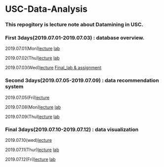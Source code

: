 # USC-Data-Analysis

### This repogitory is lecture note about Datamining in USC.

### First 3days(2019.07.01-2019.07.03) : database overview.

2019.07.01(Mon)[lecture](https://github.com/yeom-heesu/USC-Data-Analysis-/blob/master/lecture/lecture1.md)
[lab](https://github.com/yeom-heesu/USC-Data-Analysis-/blob/master/lab/lab1.ipynb)

2019.07.02(Thu)[lecture](https://github.com/yeom-heesu/USC-Data-Analysis-/blob/master/lecture/lecture2.md)
[lab](https://github.com/yeom-heesu/USC-Data-Analysis-/blob/master/lab/lab2.ipynb)

2019.07.03(Wed)[lecture](https://github.com/yeom-heesu/USC-Data-Analysis-/blob/master/lecture/lecture3.md)
[Final_lab & assignment](https://github.com/yeom-heesu/USC-Data-Analysis-/blob/master/lab/week1_assignment.ipynb)

### Second 3days(2019.07.05-2019.07.09) : data recommendation system

2019.07.05(Fri)[lecture](https://github.com/yeom-heesu/USC-Data-Analysis-/blob/master/lecture/lecture4.md)

2019.07.08(Mon)[lecture](https://github.com/yeom-heesu/USC-Data-Analysis-/blob/master/lecture/lecture5.md)
[lab](https://github.com/yeom-heesu/USC-Data-Analysis-/blob/master/lab/lab4.qgz)

2019.07.09(Thu)[lecture](https://github.com/yeom-heesu/USC-Data-Analysis-/blob/master/lecture/lecture6.md)
[lab](https://github.com/yeom-heesu/USC-Data-Analysis-/blob/master/lab/lab5.qgz)

### Final 3days(2019.07.10-2019.07.12) : data visualization

2019.07.10(wed)[lecture](https://github.com/yeom-heesu/USC-Data-Analysis-/blob/master/lecture/lecture7.md)


2019.07.11(Thur)[lecture](https://github.com/yeom-heesu/USC-Data-Analysis-/blob/master/lecture/lecture8.md)
[lab](https://github.com/yeom-heesu/USC-Data-Analysis-/blob/master/lab/lab7.ipynb)

2019.07.12(Fri)[lecture](https://github.com/yeom-heesu/USC-Data-Analysis-/blob/master/lecture/final_lecture.md)
[lab](https://github.com/yeom-heesu/USC-Data-Analysis-/blob/master/lab/lab9.twb)
